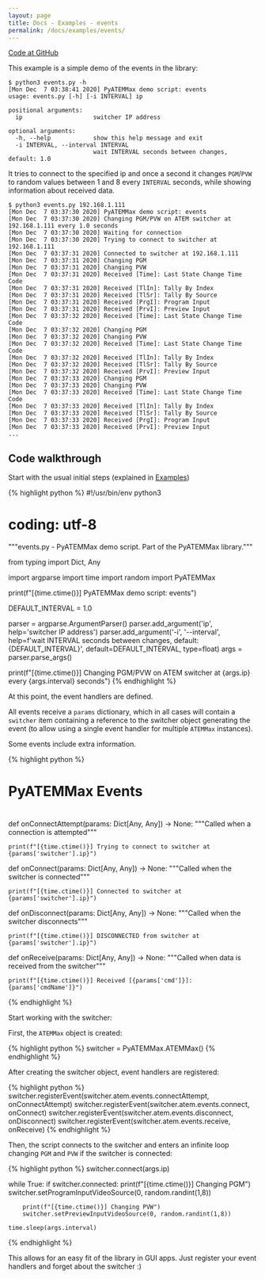 ```yaml
---
layout: page
title: Docs - Examples - events
permalink: /docs/examples/events/
---
```


[Code at GitHub](https://github.com/clvLabs/PyATEMMax/blob/master/examples/events.py)

This example is a simple demo of the events in the library:
```
$ python3 events.py -h
[Mon Dec  7 03:38:41 2020] PyATEMMax demo script: events
usage: events.py [-h] [-i INTERVAL] ip

positional arguments:
  ip                    switcher IP address

optional arguments:
  -h, --help            show this help message and exit
  -i INTERVAL, --interval INTERVAL
                        wait INTERVAL seconds between changes, default: 1.0
```

It tries to connect to the specified ip and once a second it changes `PGM`/`PVW` to random values between 1 and 8 every `INTERVAL` seconds, while showing information about received data.

```
$ python3 events.py 192.168.1.111
[Mon Dec  7 03:37:30 2020] PyATEMMax demo script: events
[Mon Dec  7 03:37:30 2020] Changing PGM/PVW on ATEM switcher at 192.168.1.111 every 1.0 seconds
[Mon Dec  7 03:37:30 2020] Waiting for connection
[Mon Dec  7 03:37:30 2020] Trying to connect to switcher at 192.168.1.111
[Mon Dec  7 03:37:31 2020] Connected to switcher at 192.168.1.111
[Mon Dec  7 03:37:31 2020] Changing PGM
[Mon Dec  7 03:37:31 2020] Changing PVW
[Mon Dec  7 03:37:31 2020] Received [Time]: Last State Change Time Code
[Mon Dec  7 03:37:31 2020] Received [TlIn]: Tally By Index
[Mon Dec  7 03:37:31 2020] Received [TlSr]: Tally By Source
[Mon Dec  7 03:37:31 2020] Received [PrgI]: Program Input
[Mon Dec  7 03:37:31 2020] Received [PrvI]: Preview Input
[Mon Dec  7 03:37:32 2020] Received [Time]: Last State Change Time Code
[Mon Dec  7 03:37:32 2020] Changing PGM
[Mon Dec  7 03:37:32 2020] Changing PVW
[Mon Dec  7 03:37:32 2020] Received [Time]: Last State Change Time Code
[Mon Dec  7 03:37:32 2020] Received [TlIn]: Tally By Index
[Mon Dec  7 03:37:32 2020] Received [TlSr]: Tally By Source
[Mon Dec  7 03:37:32 2020] Received [PrvI]: Preview Input
[Mon Dec  7 03:37:33 2020] Changing PGM
[Mon Dec  7 03:37:33 2020] Changing PVW
[Mon Dec  7 03:37:33 2020] Received [Time]: Last State Change Time Code
[Mon Dec  7 03:37:33 2020] Received [TlIn]: Tally By Index
[Mon Dec  7 03:37:33 2020] Received [TlSr]: Tally By Source
[Mon Dec  7 03:37:33 2020] Received [PrgI]: Program Input
[Mon Dec  7 03:37:33 2020] Received [PrvI]: Preview Input
...
```

## Code walkthrough

Start with the usual initial steps (explained in [Examples](./index.md))

{% highlight python %}
#!/usr/bin/env python3
# coding: utf-8
"""events.py - PyATEMMax demo script.
   Part of the PyATEMMax library."""

from typing import Dict, Any

import argparse
import time
import random
import PyATEMMax

print(f"[{time.ctime()}] PyATEMMax demo script: events")

DEFAULT_INTERVAL = 1.0

parser = argparse.ArgumentParser()
parser.add_argument('ip', help='switcher IP address')
parser.add_argument('-i', '--interval',
                    help=f'wait INTERVAL seconds between changes, default: {DEFAULT_INTERVAL}',
                    default=DEFAULT_INTERVAL,
                    type=float)
args = parser.parse_args()

print(f"[{time.ctime()}] Changing PGM/PVW on ATEM switcher at {args.ip} every {args.interval} seconds")
{% endhighlight %}

At this point, the event handlers are defined.

All events receive a `params` dictionary, which in all cases will contain a `switcher` item containing a reference to the switcher object generating the event (to allow using a single event handler for multiple `ATEMMax` instances).

Some events include extra information.

{% highlight python %}
# #######################################################################
#
# PyATEMMax Events
#

def onConnectAttempt(params: Dict[Any, Any]) -> None:
    """Called when a connection is attempted"""

    print(f"[{time.ctime()}] Trying to connect to switcher at {params['switcher'].ip}")


def onConnect(params: Dict[Any, Any]) -> None:
    """Called when the switcher is connected"""

    print(f"[{time.ctime()}] Connected to switcher at {params['switcher'].ip}")


def onDisconnect(params: Dict[Any, Any]) -> None:
    """Called when the switcher disconnects"""

    print(f"[{time.ctime()}] DISCONNECTED from switcher at {params['switcher'].ip}")


def onReceive(params: Dict[Any, Any]) -> None:
    """Called when data is received from the switcher"""

    print(f"[{time.ctime()}] Received [{params['cmd']}]: {params['cmdName']}")
{% endhighlight %}

Start working with the switcher:

First, the `ATEMMax` object is created:

{% highlight python %}
switcher = PyATEMMax.ATEMMax()
{% endhighlight %}

After creating the switcher object, event handlers are registered:

{% highlight python %}
switcher.registerEvent(switcher.atem.events.connectAttempt, onConnectAttempt)
switcher.registerEvent(switcher.atem.events.connect, onConnect)
switcher.registerEvent(switcher.atem.events.disconnect, onDisconnect)
switcher.registerEvent(switcher.atem.events.receive, onReceive)
{% endhighlight %}

Then, the script connects to the switcher and enters an infinite loop changing `PGM` and `PVW` if the switcher is connected:

{% highlight python %}
switcher.connect(args.ip)

while True:
    if switcher.connected:
        print(f"[{time.ctime()}] Changing PGM")
        switcher.setProgramInputVideoSource(0, random.randint(1,8))

        print(f"[{time.ctime()}] Changing PVW")
        switcher.setPreviewInputVideoSource(0, random.randint(1,8))

    time.sleep(args.interval)
{% endhighlight %}

This allows for an easy fit of the library in GUI apps. Just register your event handlers and forget about the switcher :)
